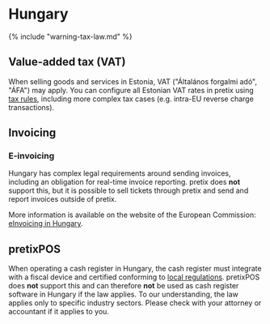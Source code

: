 # Hungary

{% include "warning-tax-law.md" %}

## Value-added tax (VAT)

When selling goods and services in Estonia, VAT ("Általános forgalmi adó", "ÁFA") may apply.
You can configure all Estonian VAT rates in pretix using [tax rules](../../guides/taxes.md), including more complex tax cases (e.g. intra-EU reverse charge transactions).

## Invoicing

### E-invoicing

Hungary has complex legal requirements around sending invoices, including an obligation for real-time invoice reporting.
pretix does **not** support this, but it is possible to sell tickets through pretix and send and report invoices outside of pretix.

More information is available on the website of the European Commission: [eInvoicing in Hungary](https://ec.europa.eu/digital-building-blocks/sites/display/DIGITAL/eInvoicing+in+Hungary).

## pretixPOS

When operating a cash register in Hungary, the cash register must integrate with a fiscal device and certified conforming to [local regulations](https://njt.hu/jogszabaly/2025-8-20-2X).
pretixPOS does **not** support this and can therefore **not** be used as cash register software in Hungary if the law applies.
To our understanding, the law applies only to specific industry sectors.
Please check with your attorney or accountant if it applies to you.
